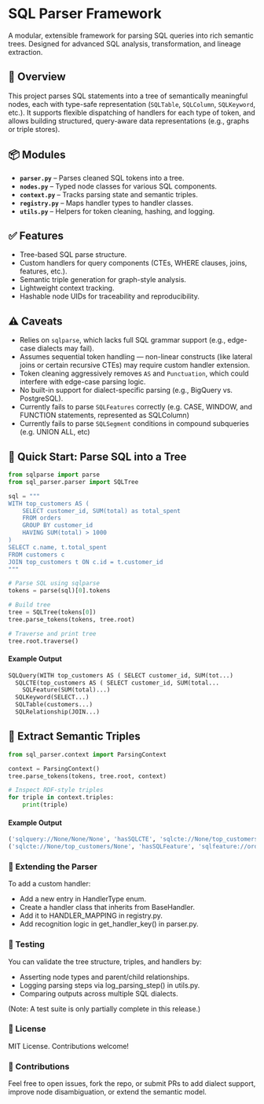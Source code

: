 # SQL Parser Framework

A modular, extensible framework for parsing SQL queries into rich semantic trees. Designed for advanced SQL analysis, transformation, and lineage extraction.

## 🧠 Overview

This project parses SQL statements into a tree of semantically meaningful nodes, each with type-safe representation (`SQLTable`, `SQLColumn`, `SQLKeyword`, etc.). It supports flexible dispatching of handlers for each type of token, and allows building structured, query-aware data representations (e.g., graphs or triple stores).

## 📦 Modules

- **`parser.py`** – Parses cleaned SQL tokens into a tree.
- **`nodes.py`** – Typed node classes for various SQL components.
- **`context.py`** – Tracks parsing state and semantic triples.
- **`registry.py`** – Maps handler types to handler classes.
- **`utils.py`** – Helpers for token cleaning, hashing, and logging.

## ✅ Features

- Tree-based SQL parse structure.
- Custom handlers for query components (CTEs, WHERE clauses, joins, features, etc.).
- Semantic triple generation for graph-style analysis.
- Lightweight context tracking.
- Hashable node UIDs for traceability and reproducibility.

## ⚠️ Caveats

- Relies on `sqlparse`, which lacks full SQL grammar support (e.g., edge-case dialects may fail).
- Assumes sequential token handling — non-linear constructs (like lateral joins or certain recursive CTEs) may require custom handler extension.
- Token cleaning aggressively removes `AS` and `Punctuation`, which could interfere with edge-case parsing logic.
- No built-in support for dialect-specific parsing (e.g., BigQuery vs. PostgreSQL).
- Currently fails to parse `SQLFeatures` correctly (e.g. CASE, WINDOW, and FUNCTION statements, represented as SQLColumn)
- Currently fails to parse `SQLSegment` conditions in compound subqueries (e.g. UNION ALL, etc)

## 🚀 Quick Start: Parse SQL into a Tree

```python
from sqlparse import parse
from sql_parser.parser import SQLTree

sql = """
WITH top_customers AS (
    SELECT customer_id, SUM(total) as total_spent
    FROM orders
    GROUP BY customer_id
    HAVING SUM(total) > 1000
)
SELECT c.name, t.total_spent
FROM customers c
JOIN top_customers t ON c.id = t.customer_id
"""

# Parse SQL using sqlparse
tokens = parse(sql)[0].tokens

# Build tree
tree = SQLTree(tokens[0])
tree.parse_tokens(tokens, tree.root)

# Traverse and print tree
tree.root.traverse()
```

#### Example Output
```python
SQLQuery(WITH top_customers AS ( SELECT customer_id, SUM(tot...)
  SQLCTE(top_customers AS ( SELECT customer_id, SUM(total...
    SQLFeature(SUM(total)...)
  SQLKeyword(SELECT...)
  SQLTable(customers...)
  SQLRelationship(JOIN...)

```

## 🔗 Extract Semantic Triples
```python
from sql_parser.context import ParsingContext

context = ParsingContext()
tree.parse_tokens(tokens, tree.root, context)

# Inspect RDF-style triples
for triple in context.triples:
    print(triple)
```

#### Example Output
```python
('sqlquery://None/None/None', 'hasSQLCTE', 'sqlcte://None/top_customers/None')
('sqlcte://None/top_customers/None', 'hasSQLFeature', 'sqlfeature://orders/SUM/total_spent')
```

### 🧩 Extending the Parser
To add a custom handler:
- Add a new entry in HandlerType enum.
- Create a handler class that inherits from BaseHandler.
- Add it to HANDLER_MAPPING in registry.py.
- Add recognition logic in get_handler_key() in parser.py.

### 🧪 Testing
You can validate the tree structure, triples, and handlers by:
- Asserting node types and parent/child relationships.
- Logging parsing steps via log_parsing_step() in utils.py.
- Comparing outputs across multiple SQL dialects.

(Note: A test suite is only partially complete in this release.)

### 📄 License
MIT License. Contributions welcome!

### 🤝 Contributions
Feel free to open issues, fork the repo, or submit PRs to add dialect support, improve node disambiguation, or extend the semantic model.